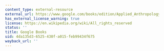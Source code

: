 ```yaml
---
content_type: external-resource
external_url: https://www.google.com/books/edition/Applied_Anthropology/9OGJXkEV7LgC?hl=en&gbpv=1
has_external_license_warning: true
license: https://en.wikipedia.org/wiki/All_rights_reserved
status: ''
title: Google Books
uid: 4da135d3-6525-430f-a015-feb99434f675
wayback_url: ''
---
```

